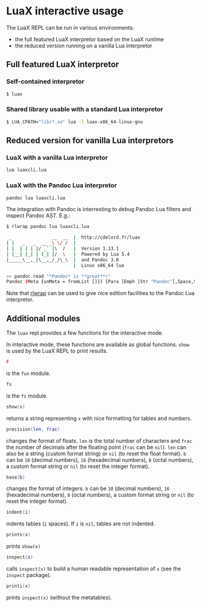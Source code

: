 # LuaX interactive usage

The LuaX REPL can be run in various environments:

- the full featured LuaX interpretor based on the LuaX runtime
- the reduced version running on a vanilla Lua interpretor

## Full featured LuaX interpretor

### Self-contained interpretor

``` sh
$ luax
```

### Shared library usable with a standard Lua interpretor

``` sh
$ LUA_CPATH="lib/?.so" lua -l luax-x86_64-linux-gnu
```

## Reduced version for vanilla Lua interpretors

### LuaX with a vanilla Lua interpretor

``` sh
lua luaxcli.lua
```

### LuaX with the Pandoc Lua interpretor

``` sh
pandoc lua luaxcli.lua
```

The integration with Pandoc is interresting to debug Pandoc Lua filters
and inspect Pandoc AST. E.g.:

``` sh
$ rlwrap pandoc lua luaxcli.lua

 _               __  __  |  http://cdelord.fr/luax
| |   _   _  __ _\ \/ /  |
| |  | | | |/ _` |\  /   |  Version 1.13.1
| |__| |_| | (_| |/  \   |  Powered by Lua 5.4
|_____\__,_|\__,_/_/\_\  |  and Pandoc 3.0
                         |  Linux x86_64 lua

>> pandoc.read "*Pandoc* is **great**!"
Pandoc (Meta {unMeta = fromList []}) [Para [Emph [Str "Pandoc"],Space,Str "is",Space,Strong [Str "great"],Str "!"]]
```

Note that [rlwrap](https://github.com/hanslub42/rlwrap) can be used to
give nice edition facilities to the Pandoc Lua interpretor.

## Additional modules

The `luax` repl provides a few functions for the interactive mode.

In interactive mode, these functions are available as global functions.
`show` is used by the LuaX REPL to print results.

``` lua
F
```

is the `fun` module.

``` lua
fs
```

is the `fs` module.

``` lua
show(x)
```

returns a string representing `x` with nice formatting for tables and
numbers.

``` lua
precision(len, frac)
```

changes the format of floats. `len` is the total number of characters
and `frac` the number of decimals after the floating point (`frac` can
be `nil`). `len` can also be a string (custom format string) or `nil`
(to reset the float format). `b` can be `10` (decimal numbers), `16`
(hexadecimal numbers), `8` (octal numbers), a custom format string or
`nil` (to reset the integer format).

``` lua
base(b)
```

changes the format of integers. `b` can be `10` (decimal numbers), `16`
(hexadecimal numbers), `8` (octal numbers), a custom format string or
`nil` (to reset the integer format).

``` lua
indent(i)
```

indents tables (`i` spaces). If `i` is `nil`, tables are not indented.

``` lua
prints(x)
```

prints `show(x)`

``` lua
inspect(x)
```

calls `inspect(x)` to build a human readable representation of `x` (see
the `inspect` package).

``` lua
printi(x)
```

prints `inspect(x)` (without the metatables).
